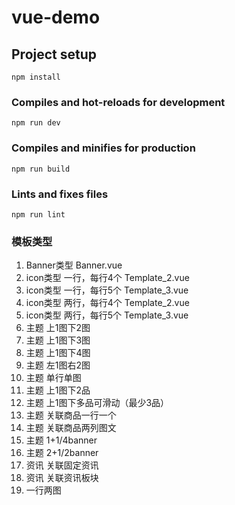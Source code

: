 # vue-demo

## Project setup

```
npm install
```

### Compiles and hot-reloads for development

```
npm run dev
```

### Compiles and minifies for production

```
npm run build
```

### Lints and fixes files

```
npm run lint
```

### 模板类型

1. Banner类型 Banner.vue
2. icon类型 一行，每行4个 Template_2.vue
3. icon类型 一行，每行5个 Template_3.vue
4. icon类型 两行，每行4个 Template_2.vue
5. icon类型 两行，每行5个 Template_3.vue
6. 主题 上1图下2图
7. 主题 上1图下3图
8. 主题 上1图下4图
9. 主题 左1图右2图
10. 主题 单行单图
11. 主题 上1图下2品
12. 主题 上1图下多品可滑动（最少3品）
13. 主题 关联商品一行一个
14. 主题 关联商品两列图文
15. 主题 1+1/4banner
16. 主题 2+1/2banner
17. 资讯 关联固定资讯
18. 资讯 关联资讯板块
19. 一行两图
